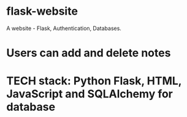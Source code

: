 # flask-website
A website - Flask, Authentication, Databases.
# Users can add and delete notes

# TECH stack: Python Flask, HTML, JavaScript and SQLAlchemy for database
